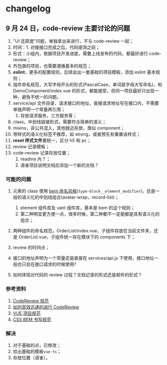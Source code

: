 # changelog

## 9 月 24 日，code-review 主要讨论的问题

1. "UI 还原度"问题，单独拿出来进行，不与 code-review 一起；
2. 时间：1. 对接接口完成之后，代码提测之前；
3. 形式：小组内，依据项目开发进度，需要上线发布的代码，都最好进行 code-review；
4. 外包类的项目，也需要遵循基本的规范；
5. **eslint**，更多的配置规则，后续会出一套基础的项目模板，添加 eslint 基本规则；
6. 组件命名规范，大写字母开头的形式(PascalCase，单词首字母大写命名)，和 DemoComponent/index.vue 的形式，都能接受，但同一项目最好只出现一种，避免不统一的问题。
7. service/api 文件目录，请求接口的地址，直接请求地址写在接口内，不需要单独声明一个常量再引用；
   1. 存放请求服务，三方服务等；
8. class，中划线链接形式，需要符合简单的语义；
9. mixins，非公共混入，其他就近存放，类似 component；
10. 带样式的语义化标签不推荐，如 strong，或者预先有重置该样式；
11. **reset 样式文件**要统一，区分 h5 和 pc；
12. review 记录模板；
13. code-review 记录存放位置；
    1. readme 内？；
    2. 语雀项目说明文档后添加一个新的文档？

### 可能的问题

1. 元素的 class 使用 [bem 命名风格](https://github.com/Tencent/tmt-workflow/wiki/%E2%92%9B-[%E8%A7%84%E8%8C%83]--CSS-BEM-%E4%B9%A6%E5%86%99%E8%A7%84%E8%8C%83)(`type-block__element_modifier`)，还是一般的语义化的中划线组合(avatar-wrap，record-list)；

   1. element 组件库及 vant 组件库，基本是 bem 的这个规则；
   2. 第二种明显更方便一点，很多时候，第二种都不一定能都是具有语义化的组合；

2. 两种组件的命名规范，OrderList/index.vue，子组件存放在当前文件夹，还是 OrderList.vue，子组件统一存在模块下的 components 下；

3. review 的时间点；
4. 接口的地址声明为一个常量还是直接在 services/api.js 下使用，接口地址一般也只会在接口请求的时候使用?
5. 如何体现对代码的 review 过程？文档记录的形式还是邮件的形式？

### 参考资料

1. [CodeReview 规范](https://www.jianshu.com/p/f79c4e948954)
2. [如何高效迅速的进行 CodeReview](https://www.jianshu.com/p/e9f9aef9a0e9)
3. [VUE 项目规范](https://www.jianshu.com/p/0a6684ccff08)
4. [CSS BEM 书写规范](https://github.com/Tencent/tmt-workflow/wiki/%E2%92%9B-[%E8%A7%84%E8%8C%83]--CSS-BEM-%E4%B9%A6%E5%86%99%E8%A7%84%E8%8C%83)

### 解决

1. 对于基础的点，已修改；
2. 给出基础的模板`vue-ts`；
3. 存放位置（语雀）。

